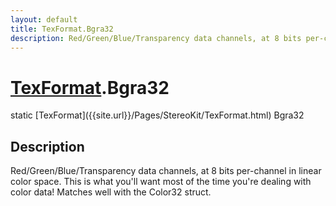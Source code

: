 ```yaml
---
layout: default
title: TexFormat.Bgra32
description: Red/Green/Blue/Transparency data channels, at 8 bits per-channel in linear color space. This is what you'll want most of the time you're dealing with color data! Matches well with the Color32 struct.
---
```

# [TexFormat]({{site.url}}/Pages/StereoKit/TexFormat.html).Bgra32

<div class='signature' markdown='1'>
static [TexFormat]({{site.url}}/Pages/StereoKit/TexFormat.html) Bgra32
</div>

## Description
Red/Green/Blue/Transparency data channels, at 8 bits
per-channel in linear color space. This is what you'll want most
of the time you're dealing with color data! Matches well with the
Color32 struct.

